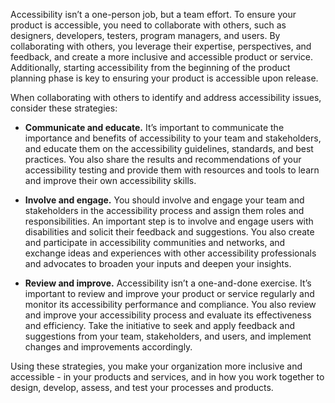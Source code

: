 Accessibility isn’t a one-person job, but a team effort. To ensure your product is accessible, you need to collaborate with others, such as designers, developers, testers, program managers, and users. By collaborating with others, you leverage their expertise, perspectives, and feedback, and create a more inclusive and accessible product or service. Additionally, starting accessibility from the beginning of the product planning phase is key to ensuring your product is accessible upon release.

When collaborating with others to identify and address accessibility issues, consider these strategies:

- **Communicate and educate.** 
   It’s important to communicate the importance and benefits of accessibility to your team and stakeholders, and educate them on the accessibility guidelines, standards, and best practices. You also share the results and recommendations of your accessibility testing and provide them with resources and tools to learn and improve their own accessibility skills.

- **Involve and engage.** 
   You should involve and engage your team and stakeholders in the accessibility process and assign them roles and responsibilities. An important step is to involve and engage users with disabilities and solicit their feedback and suggestions. You also create and participate in accessibility communities and networks, and exchange ideas and experiences with other accessibility professionals and advocates to broaden your inputs and deepen your insights. 

- **Review and improve.** 
   Accessibility isn’t a one-and-done exercise. It’s important to review and improve your product or service regularly and monitor its accessibility performance and compliance. You also review and improve your accessibility process and evaluate its effectiveness and efficiency. Take the initiative to seek and apply feedback and suggestions from your team, stakeholders, and users, and implement changes and improvements accordingly.

Using these strategies, you make your organization more inclusive and accessible - in your products and services, and in how you work together to design, develop, assess, and test your processes and products. 